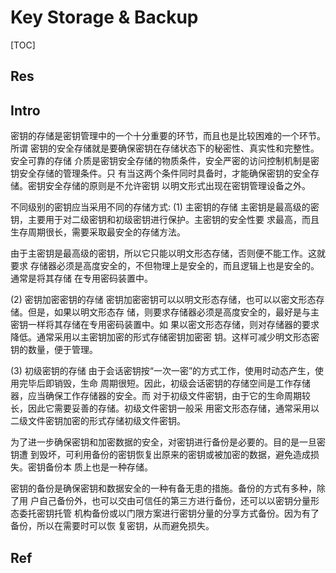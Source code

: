 # Key Storage & Backup

[TOC]



## Res


## Intro
密钥的存储是密钥管理中的一个十分重要的环节，而且也是比较困难的一个环节。所谓 密钥的安全存储就是要确保密钥在存储状态下的秘密性、真实性和完整性。安全可靠的存储 介质是密钥安全存储的物质条件，安全严密的访问控制机制是密钥安全存储的管理条件。只 有当这两个条件同时具备时，才能确保密钥的安全存储。密钥安全存储的原则是不允许密钥 以明文形式出现在密钥管理设备之外。

不同级别的密钥应当采用不同的存储方式:
(1) 主密钥的存储
主密钥是最高级的密钥，主要用于对二级密钥和初级密钥进行保护。主密钥的安全性要 求最高，而且生存周期很长，需要采取最安全的存储方法。

由于主密钥是最高级的密钥，所以它只能以明文形态存储，否则便不能工作。这就要求 存储器必须是高度安全的，不但物理上是安全的，而且逻辑上也是安全的。通常是将其存储 在专用密码装置中。

(2) 密钥加密密钥的存储
密钥加密密钥可以以明文形态存储，也可以以密文形态存储。但是，如果以明文形态存 储，则要求存储器必须是高度安全的，最好是与主密钥一样将其存储在专用密码装置中。如 果以密文形态存储，则对存储器的要求降低。通常采用以主密钥加密的形式存储密钥加密密 钥。这样可减少明文形态密钥的数量，便于管理。

(3) 初级密钥的存储
由于会话密钥按“一次一密”的方式工作，使用时动态产生，使用完毕后即销毁，生命 周期很短。因此，初级会话密钥的存储空间是工作存储器，应当确保工作存储器的安全。而 对于初级文件密钥，由于它的生命周期较长，因此它需要妥善的存储。初级文件密钥一般采 用密文形态存储，通常采用以二级文件密钥加密的形式存储初级文件密钥。

为了进一步确保密钥和加密数据的安全，对密钥进行备份是必要的。目的是一旦密钥遭 到毁坏，可利用备份的密钥恢复出原来的密钥或被加密的数据，避免造成损失。密钥备份本 质上也是一种存储。

密钥的备份是确保密钥和数据安全的一种有备无患的措施。备份的方式有多种，除了用 户自己备份外，也可以交由可信任的第三方进行备份，还可以以密钥分量形态委托密钥托管 机构备份或以门限方案进行密钥分量的分享方式备份。因为有了备份，所以在需要时可以恢 复密钥，从而避免损失。



## Ref

